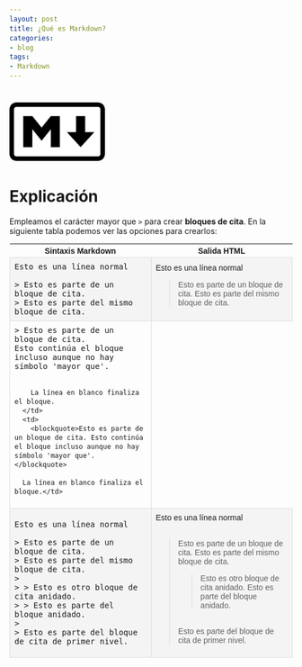 ```yaml
---
layout: post
title: ¿Qué es Markdown?
categories:
- blog
tags:
- Markdown
---
```



<!-- Estilo CSS del post-->
<style>
table {
    font-family: arial, sans-serif;
    border-collapse: collapse;
    width: 100%;
}

td {
    border: 1px solid #dddddd;
    text-align: left;
    padding: 8px;
}

th {
    text-align: center;
    width: 50%;
}
tr:nth-child(even) {
    background-color: rgba(238, 238, 238, 0.57);
}

td:first-child {
   font-family: 'Inconsolata', monospace;
}

table h1 {
  font-size: 2em;
  font-weight: normal;
  color: #000;
}

h2 {
  font-size: 1.5em;
  font-weight: normal;
}

h3 {
  font-size: 1.17em;
  font-weight: normal;
}

h4 {
  font-size: 1.00em;
  font-weight: normal;
}

h5 {
  font-size: 0.83em;
  font-weight: normal;
}

h6 {
  font-size: 0.67em;
  font-weight: normal;
}
</style>

<!-- Imagen Markdown -->
# <img src="./../static/markdown.png" alt="Drawing" style="width: 170px;"/>

<!-- Contenido post -->
# Explicación
Empleamos el carácter mayor que `>` para crear **bloques de cita**. En la siguiente tabla podemos ver las opciones para crearlos:


<table>
  <tr>
    <th>Sintaxis Markdown</th>
    <th>Salida HTML</th>
  </tr>
  <tr>
    <td id="h1">
      Esto es una línea normal <br/><br/>
      > Esto es parte de un bloque de cita.<br/>
      > Esto es parte del mismo bloque de cita.
    </td>
    <td>
      Esto es una línea normal <br/>
      <blockquote>Esto es parte de un bloque de cita. Esto es parte del mismo bloque de cita.</blockquote>
    </td>
  </tr>
  <tr>
      <td>
        > Esto es parte de un bloque de cita.<br/>
        Esto continúa el bloque incluso aunque no hay símbolo 'mayor que'.<br/><br/>

        La línea en blanco finaliza el bloque.
      </td>
      <td>
        <blockquote>Esto es parte de un bloque de cita. Esto continúa el bloque incluso aunque no hay símbolo 'mayor que'.</blockquote>

      La línea en blanco finaliza el bloque.</td>
  </tr>
  <tr>
    <td>
        Esto es una línea normal<br/><br/>
        > Esto es parte de un bloque de cita.<br/>
        > Esto es parte del mismo bloque de cita.<br/>
        ><br/>
        > > Esto es otro bloque de cita anidado.<br/>
        > > Esto es parte del bloque anidado.<br/>
        ><br/>
        > Esto es parte del bloque de cita de primer nivel.
    </td>
    <td>
        Esto es una línea normal
        <br/><br/>
        <blockquote>Esto es parte de un bloque de cita. Esto es parte del mismo bloque de cita.<br/>
        <blockquote>Esto es otro bloque de cita anidado. Esto es parte del bloque anidado.<br/></blockquote>
        <br/>
        Esto es parte del bloque de cita de primer nivel.</blockquote>
    </td>
  </tr>
</table>


<br/>
